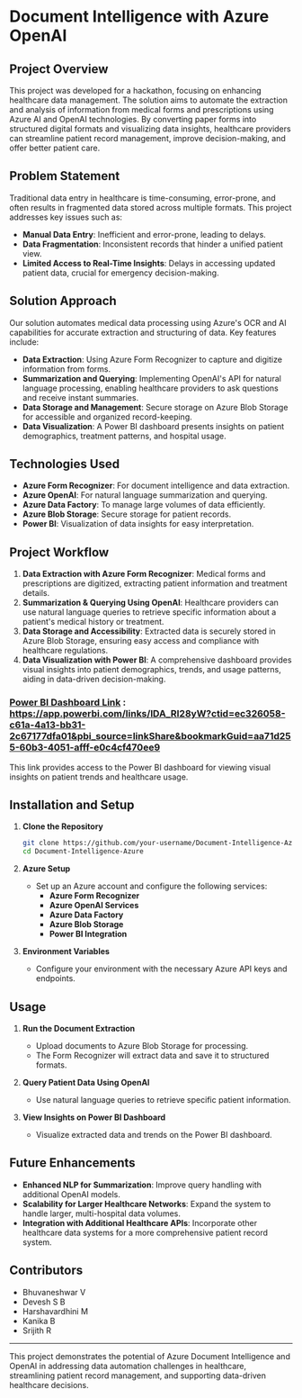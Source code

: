 # Document Intelligence with Azure OpenAI

## Project Overview
This project was developed for a hackathon, focusing on enhancing healthcare data management. The solution aims to automate the extraction and analysis of information from medical forms and prescriptions using Azure AI and OpenAI technologies. By converting paper forms into structured digital formats and visualizing data insights, healthcare providers can streamline patient record management, improve decision-making, and offer better patient care.

## Problem Statement
Traditional data entry in healthcare is time-consuming, error-prone, and often results in fragmented data stored across multiple formats. This project addresses key issues such as:
- **Manual Data Entry**: Inefficient and error-prone, leading to delays.
- **Data Fragmentation**: Inconsistent records that hinder a unified patient view.
- **Limited Access to Real-Time Insights**: Delays in accessing updated patient data, crucial for emergency decision-making.

## Solution Approach
Our solution automates medical data processing using Azure's OCR and AI capabilities for accurate extraction and structuring of data. Key features include:
- **Data Extraction**: Using Azure Form Recognizer to capture and digitize information from forms.
- **Summarization and Querying**: Implementing OpenAI's API for natural language processing, enabling healthcare providers to ask questions and receive instant summaries.
- **Data Storage and Management**: Secure storage on Azure Blob Storage for accessible and organized record-keeping.
- **Data Visualization**: A Power BI dashboard presents insights on patient demographics, treatment patterns, and hospital usage.

## Technologies Used
- **Azure Form Recognizer**: For document intelligence and data extraction.
- **Azure OpenAI**: For natural language summarization and querying.
- **Azure Data Factory**: To manage large volumes of data efficiently.
- **Azure Blob Storage**: Secure storage for patient records.
- **Power BI**: Visualization of data insights for easy interpretation.

## Project Workflow
1. **Data Extraction with Azure Form Recognizer**: Medical forms and prescriptions are digitized, extracting patient information and treatment details.
2. **Summarization & Querying Using OpenAI**: Healthcare providers can use natural language queries to retrieve specific information about a patient's medical history or treatment.
3. **Data Storage and Accessibility**: Extracted data is securely stored in Azure Blob Storage, ensuring easy access and compliance with healthcare regulations.
4. **Data Visualization with Power BI**: A comprehensive dashboard provides visual insights into patient demographics, trends, and usage patterns, aiding in data-driven decision-making.

### [Power BI Dashboard Link](your-dashboard-link-here) : https://app.powerbi.com/links/lDA_RI28yW?ctid=ec326058-c61a-4a13-bb31-2c67177dfa01&pbi_source=linkShare&bookmarkGuid=aa71d255-60b3-4051-afff-e0c4cf470ee9
This link provides access to the Power BI dashboard for viewing visual insights on patient trends and healthcare usage.

## Installation and Setup
1. **Clone the Repository**
    ```bash
    git clone https://github.com/your-username/Document-Intelligence-Azure.git
    cd Document-Intelligence-Azure
    ```
2. **Azure Setup**
   - Set up an Azure account and configure the following services:
     - **Azure Form Recognizer**
     - **Azure OpenAI Services**
     - **Azure Data Factory**
     - **Azure Blob Storage**
     - **Power BI Integration**

3. **Environment Variables**
   - Configure your environment with the necessary Azure API keys and endpoints.

## Usage
1. **Run the Document Extraction**
   - Upload documents to Azure Blob Storage for processing.
   - The Form Recognizer will extract data and save it to structured formats.
   
2. **Query Patient Data Using OpenAI**
   - Use natural language queries to retrieve specific patient information.
   
3. **View Insights on Power BI Dashboard**
   - Visualize extracted data and trends on the Power BI dashboard.

## Future Enhancements
- **Enhanced NLP for Summarization**: Improve query handling with additional OpenAI models.
- **Scalability for Larger Healthcare Networks**: Expand the system to handle larger, multi-hospital data volumes.
- **Integration with Additional Healthcare APIs**: Incorporate other healthcare data systems for a more comprehensive patient record system.

## Contributors
- Bhuvaneshwar V
- Devesh S B
- Harshavardhini M
- Kanika B
- Srijith R

---

This project demonstrates the potential of Azure Document Intelligence and OpenAI in addressing data automation challenges in healthcare, streamlining patient record management, and supporting data-driven healthcare decisions.
